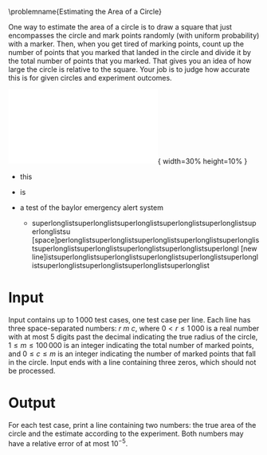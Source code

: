 \problemname{Estimating the Area of a Circle}

One way to estimate the area of a circle is to draw a square that just
encompasses the circle and mark points randomly (with uniform probability) with a marker. Then, when you
get tired of marking points, count up the number of points that you marked that
landed in the circle and divide it by the total number of points that you
marked. That gives you an idea of how large the circle is relative to the
square. Your job is to judge how accurate this is for given circles and
experiment outcomes.

![An illustration of the random marking process.](circle.pdf){ width=30% height=10% }

* this

* is

* a test of the baylor emergency alert system

  * superlonglistsuperlonglistsuperlonglistsuperlonglistsuperlonglistsuperlonglistsu [space]perlonglistsuperlonglistsuperlonglistsuperlonglistsuperlonglistsuperlonglistsuperlonglistsuperlonglistsuperlonglistsuperlongl
  [new line]istsuperlonglistsuperlonglistsuperlonglistsuperlonglistsuperlonglistsuperlonglistsuperlonglistsuperlonglistsuperlonglist

# Input

Input contains up to $1\,000$ test cases, one test case per line. Each line has
three space-separated numbers: $r\ m\ c$, where $0 < r \le 1\,000$ is a real
number with at most $5$ digits past the decimal indicating the true radius of the circle, $1 \le m \le 100\,000$ is an
integer indicating the total number of marked points, and
$0 \le c \le m$ is an integer indicating the number of marked points that fall
in the circle. Input ends with a line containing three zeros, which should not
be processed.

# Output

For each test case, print a line containing two numbers: the true area of the
circle and the estimate according to the experiment. Both numbers may have
a relative error of at most $10^{-5}$.
